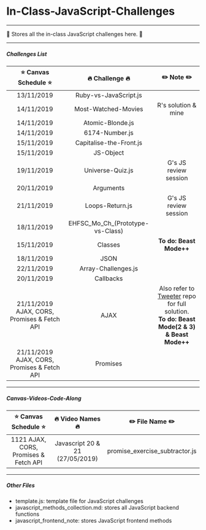 # In-Class-JavaScript-Challenges

---
:whale: Stores all the in-class JavaScript challenges here. :whale: 

---
##### Challenges List

|:star: Canvas Schedule :star:|     :fire: Challenge :fire:     |   :pencil2: Note :pencil2:              | 
|:----------------------------:|:-------------------------------:|:---------------------------------------:|
|13/11/2019    |       Ruby-vs-JavaScript.js     |                                         |
|14/11/2019            |       Most-Watched-Movies       |        R's solution & mine              |
|14/11/2019            |       Atomic-Blonde.js          |                                         |
|14/11/2019            |       6174-Number.js            |                                         |
|15/11/2019            |       Capitalise-the-Front.js   |                                         |
|15/11/2019            |       JS-Object                 |                                         |
|19/11/2019            |       Universe-Quiz.js          |        G's JS review session            |
|20/11/2019            |       Arguments                 |                                         |
|21/11/2019            |       Loops-Return.js           |        G's JS review session            |
|18/11/2019            | EHFSC_Mo_Ch_(Prototype-vs-Class)|                                         |
|15/11/2019            |       Classes                   |        __To do: Beast Mode++__          |
|18/11/2019            |       JSON                      |                                         |
|22/11/2019            |       Array-Challenges.js       |                                         |
|20/11/2019            |       Callbacks                 |                                         |
|21/11/2019 AJAX, CORS, Promises & Fetch API|AJAX        | Also refer to [Tweeter](https://github.com/EllieChen-Git/Tweeter) repo for full solution. </br> __To do: Beast Mode(2 & 3) & Beast Mode++__|         
|21/11/2019 AJAX, CORS, Promises & Fetch API|Promises    | |                                   
---
##### Canvas-Videos-Code-Along

|:star: Canvas Schedule :star:|     :fire: Video Names :fire:     |   :pencil2: File Name :pencil2:              | 
|:----------------------------:|:-------------------------------:|:---------------------------------------:|
| 1121 AJAX, CORS, Promises & Fetch API| Javascript 20 & 21 (27/05/2019)                                                     |promise_exercise_subtractor.js


---
##### Other Files

- template.js: template file for JavaScript challenges
- javascript_methods_collection.md: stores all JavaScript backend functions
- javascript_frontend_note: stores JavaScript frontend methods
